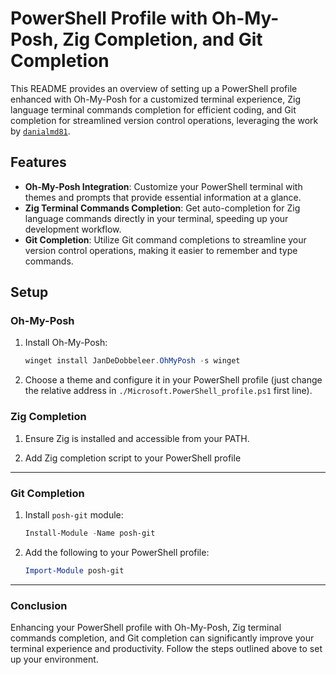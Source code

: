 # PowerShell Profile with Oh-My-Posh, Zig Completion, and Git Completion

This README provides an overview of setting up a PowerShell profile enhanced with Oh-My-Posh for a customized terminal experience, Zig language terminal commands completion for efficient coding, and Git completion for streamlined version control operations, leveraging the work by [`danialmd81`](https://github.com/danialmd81).

## Features

- **Oh-My-Posh Integration**: Customize your PowerShell terminal with themes and prompts that provide essential information at a glance.
- **Zig Terminal Commands Completion**: Get auto-completion for Zig language commands directly in your terminal, speeding up your development workflow.
- **Git Completion**: Utilize Git command completions to streamline your version control operations, making it easier to remember and type commands.

## Setup

### Oh-My-Posh

1. Install Oh-My-Posh:

    ```powershell
    winget install JanDeDobbeleer.OhMyPosh -s winget
    ```

2. Choose a theme and configure it in your PowerShell profile (just change the relative address in `./Microsoft.PowerShell_profile.ps1` first line).

### Zig Completion

1. Ensure Zig is installed and accessible from your PATH.

2. Add Zig completion script to your PowerShell profile

---

### Git Completion

1. Install `posh-git` module:

    ```powershell
    Install-Module -Name posh-git
    ```

2. Add the following to your PowerShell profile:

    ```powershell
    Import-Module posh-git 
    ```

---

### Conclusion

Enhancing your PowerShell profile with Oh-My-Posh, Zig terminal commands completion, and Git completion can significantly improve your terminal experience and productivity. Follow the steps outlined above to set up your environment.
